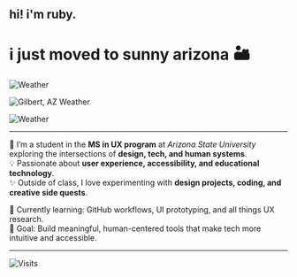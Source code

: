 ## hi! i'm ruby.

# i just moved to **sunny** arizona 🏜️ 

![Weather](https://img.shields.io/badge/dynamic/json?color=orange&label=Gilbert%20Weather&query=main.temp&suffix=%20°C&url=https%3A%2F%2Fapi.openweathermap.org%2Fdata%2F2.5%2Fweather%3Fq%3DGilbert%26appid%3DYOUR_API_KEY%26units%3Dmetric)

![Gilbert, AZ Weather](https://wttr.in/Gilbert?format=%C+%t)

![Weather](https://weather-badge-api.vercel.app/api/static?city=Gilbert&country=US&unit=metric)


---

🎨 I’m a student in the **MS in UX program** at *Arizona State University* exploring the intersections of **design, tech, and human systems**.  
💡 Passionate about **user experience, accessibility, and educational technology**.  
✨ Outside of class, I love experimenting with **design projects, coding, and creative side quests**.  

🌱 Currently learning: GitHub workflows, UI prototyping, and all things UX research.  
📌 Goal: Build meaningful, human-centered tools that make tech more intuitive and accessible.  

---

![Visits](https://visitor-badge.laobi.icu/badge?page_id=rubyhassan)


<!--
**rubyhassan/rubyhassan** is a ✨ _special_ ✨ repository because its `README.md` (this file) appears on your GitHub profile.

Here are some ideas to get you started:

- 🔭 I’m currently working on ...
- 🌱 I’m currently learning ...
- 👯 I’m looking to collaborate on ...
- 🤔 I’m looking for help with ...
- 💬 Ask me about ...
- 📫 How to reach me: ...
- 😄 Pronouns: ...
- ⚡ Fun fact: ...
-->
